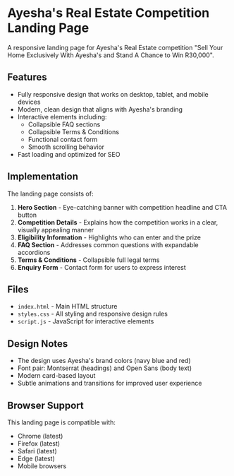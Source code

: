 # Ayesha's Real Estate Competition Landing Page

A responsive landing page for Ayesha's Real Estate competition "Sell Your Home Exclusively With Ayesha's and Stand A Chance to Win R30,000".

## Features

- Fully responsive design that works on desktop, tablet, and mobile devices
- Modern, clean design that aligns with Ayesha's branding
- Interactive elements including:
  - Collapsible FAQ sections
  - Collapsible Terms & Conditions
  - Functional contact form
  - Smooth scrolling behavior
- Fast loading and optimized for SEO

## Implementation

The landing page consists of:

1. **Hero Section** - Eye-catching banner with competition headline and CTA button
2. **Competition Details** - Explains how the competition works in a clear, visually appealing manner
3. **Eligibility Information** - Highlights who can enter and the prize
4. **FAQ Section** - Addresses common questions with expandable accordions
5. **Terms & Conditions** - Collapsible full legal terms
6. **Enquiry Form** - Contact form for users to express interest

## Files

- `index.html` - Main HTML structure
- `styles.css` - All styling and responsive design rules
- `script.js` - JavaScript for interactive elements

## Design Notes

- The design uses Ayesha's brand colors (navy blue and red)
- Font pair: Montserrat (headings) and Open Sans (body text)
- Modern card-based layout
- Subtle animations and transitions for improved user experience

## Browser Support

This landing page is compatible with:
- Chrome (latest)
- Firefox (latest)
- Safari (latest)
- Edge (latest)
- Mobile browsers 